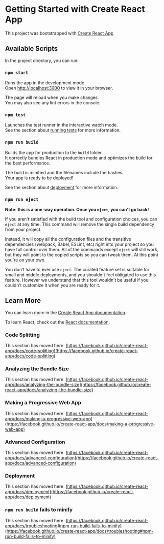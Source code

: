 # Getting Started with Create React App

This project was bootstrapped with [Create React App](https://github.com/facebook/create-react-app).

## Available Scripts

In the project directory, you can run:

### `npm start`

Runs the app in the development mode.\
Open [http://localhost:3000](http://localhost:3000) to view it in your browser.

The page will reload when you make changes.\
You may also see any lint errors in the console.

### `npm test`

Launches the test runner in the interactive watch mode.\
See the section about [running tests](https://facebook.github.io/create-react-app/docs/running-tests) for more information.

### `npm run build`

Builds the app for production to the `build` folder.\
It correctly bundles React in production mode and optimizes the build for the best performance.

The build is minified and the filenames include the hashes.\
Your app is ready to be deployed!

See the section about [deployment](https://facebook.github.io/create-react-app/docs/deployment) for more information.

### `npm run eject`

**Note: this is a one-way operation. Once you `eject`, you can't go back!**

If you aren't satisfied with the build tool and configuration choices, you can `eject` at any time. This command will remove the single build dependency from your project.

Instead, it will copy all the configuration files and the transitive dependencies (webpack, Babel, ESLint, etc) right into your project so you have full control over them. All of the commands except `eject` will still work, but they will point to the copied scripts so you can tweak them. At this point you're on your own.

You don't have to ever use `eject`. The curated feature set is suitable for small and middle deployments, and you shouldn't feel obligated to use this feature. However we understand that this tool wouldn't be useful if you couldn't customize it when you are ready for it.

## Learn More

You can learn more in the [Create React App documentation](https://facebook.github.io/create-react-app/docs/getting-started).

To learn React, check out the [React documentation](https://reactjs.org/).

### Code Splitting

This section has moved here: [https://facebook.github.io/create-react-app/docs/code-splitting](https://facebook.github.io/create-react-app/docs/code-splitting)

### Analyzing the Bundle Size

This section has moved here: [https://facebook.github.io/create-react-app/docs/analyzing-the-bundle-size](https://facebook.github.io/create-react-app/docs/analyzing-the-bundle-size)

### Making a Progressive Web App

This section has moved here: [https://facebook.github.io/create-react-app/docs/making-a-progressive-web-app](https://facebook.github.io/create-react-app/docs/making-a-progressive-web-app)

### Advanced Configuration

This section has moved here: [https://facebook.github.io/create-react-app/docs/advanced-configuration](https://facebook.github.io/create-react-app/docs/advanced-configuration)

### Deployment

This section has moved here: [https://facebook.github.io/create-react-app/docs/deployment](https://facebook.github.io/create-react-app/docs/deployment)

### `npm run build` fails to minify

This section has moved here: [https://facebook.github.io/create-react-app/docs/troubleshooting#npm-run-build-fails-to-minify](https://facebook.github.io/create-react-app/docs/troubleshooting#npm-run-build-fails-to-minify)


<!-- Current location firebase call for movement -->
<!-- Check all firebase calls are unsubscribed like that of latestLocations-->
<!-- Check for bugs on the chat page -->
<!-- Add `Every data collected and stored on Fleet+ is governed by and in compliance with GDPR Policies` on delete Account -->
<!-- Add timer and resend otp to delete account flow -->
<!-- Delete account flow -->
<!-- Update password flow -->
<!-- Tradelanes loading flow for mobile -->
<!-- Remove from team flow -->

<!--
HOT DEALS: Get Request

/api/v1/website/deals?limit=3&page=1

{
    "success": true,
    "message": "Deals found successfully",
    "data": {
        "deals": [
            {
                "_id": "20",
                "deal": [
                    {
                        "_id": {
                            "id": "6479e444310a0c00e4588eb6",
                            "loadType": "20"
                        },
                        "totalCharges": 10,
                        "originPort": "NGAPP",
                        "destinationPort": "USTXT",
                        "originCountry": "NG",
                        "destinationCountry": "US"
                    },
                    {
                        "_id": {
                            "id": "6475c70630caed00ea0279d1",
                            "loadType": "20"
                        },
                        "totalCharges": 633289591,
                        "originPort": "AEKLB",
                        "destinationPort": "GBHE2",
                        "originCountry": "AE",
                        "destinationCountry": "CA"
                    },
                    {
                        "_id": {
                            "id": "6478a0de8ed8cc00e4550dcd",
                            "loadType": "20"
                        },
                        "totalCharges": 1140,
                        "originPort": "GBAN2",
                        "destinationPort": "AEDAS",
                        "originCountry": "CA",
                        "destinationCountry": "AE"
                    }
                ]
            },
            {
                "_id": "40",
                "deal": [
                    {
                        "_id": {
                            "id": "6479e823310a0c00e458910a",
                            "loadType": "40"
                        },
                        "totalCharges": 5,
                        "originPort": "NGAPP",
                        "destinationPort": "USTXT",
                        "originCountry": "NG",
                        "destinationCountry": "US"
                    }
                ]
            },
            {
                "_id": "noncontainers",
                "deal": [
                    {
                        "_id": {
                            "id": "646e9937ae92d600e49de469",
                            "loadType": "noncontainers"
                        },
                        "totalCharges": 6500,
                        "originPort": "DE82V",
                        "destinationPort": "AEDXB",
                        "originCountry": "DE",
                        "destinationCountry": "AE"
                    }
                ]
            }
        ],
        "count": 7
    }
}
 -->